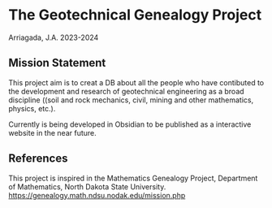# The Geotechnical Genealogy Project
Arriagada, J.A. 2023-2024

## Mission Statement
This project aim is to creat a DB about all the people who have contibuted to the development and research of geotechnical engineering as a broad discipline ((soil and rock mechanics, civil, mining and other mathematics, physics, etc.).

Currently is being developed in Obsidian to be published as a interactive website in the near future.

## References
This project is inspired in the Mathematics Genealogy Project, Department of Mathematics, North Dakota State University.
https://genealogy.math.ndsu.nodak.edu/mission.php
